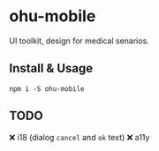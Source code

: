 # ohu-mobile

UI toolkit, design for medical senarios.


## Install & Usage

```shell
npm i -S ohu-mobile
```


## TODO

❌ i18 (dialog `cancel` and `ok` text)
❌ a11y


